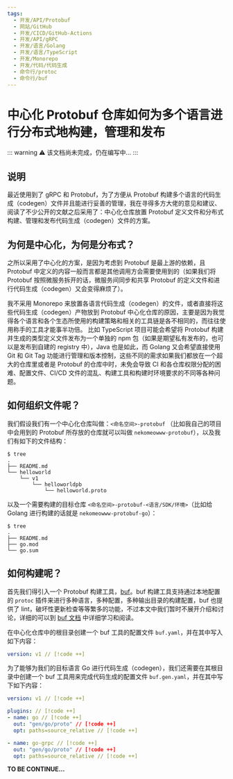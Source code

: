 ```yaml
---
tags:
  - 开发/API/Protobuf
  - 网站/GitHub
  - 开发/CICD/GitHub-Actions
  - 开发/API/gRPC
  - 开发/语言/Golang
  - 开发/语言/TypeScript
  - 开发/Monorepo
  - 开发/代码/代码生成
  - 命令行/protoc
  - 命令行/buf
---
```


# 中心化 Protobuf 仓库如何为多个语言进行分布式地构建，管理和发布

::: warning
⚠️ 该文档尚未完成，仍在编写中...
:::

## 说明

最近使用到了 gRPC 和 Protobuf，为了方便从 Protobuf 构建多个语言的代码生成（codegen）文件并且能进行妥善的管理，我在寻得多方大佬的意见和建议、阅读了不少公开的文献之后采用了：中心化仓库放置 Protobuf 定义文件和分布式构建、管理和发布代码生成（codegen）文件的方案。

## 为何是中心化，为何是分布式？

之所以采用了中心化的方案，是因为考虑到 Protobuf 是最上游的依赖，且 Protobuf 中定义的内容一般而言都是其他调用方会需要使用到的（如果我们将 Protobuf 按照微服务拆开的话，微服务间同步和共享 Protobuf 的定义文件和进行代码生成（codegen）又会变得麻烦了）。

我不采用 Monorepo 来放置各语言代码生成（codegen）的文件，或者直接将这些代码生成（codegen）产物放到 Protobuf 中心化仓库的原因，主要是因为我觉得各个语言和各个生态所使用的构建策略和相关的工具链是各不相同的，而往往使用称手的工具才能事半功倍。
比如 TypeScript 项目可能会希望将 Protobuf 构建并生成的类型定义文件发布为一个单独的 npm 包（如果是期望私有发布的，也可以是发布到自建的 registry 中），Java 也是如此，而 Golang 又会希望直接使用 Git 和 Git Tag 功能进行管理和版本控制，这些不同的需求如果我们都放在一个超大的仓库里或者是 Protobuf 的仓库中时，未免会导致 CI 和各仓库权限分配的困难、配置文件、CI/CD 文件的混乱、构建工具和构建时环境要求的不同等各种问题。

## 如何组织文件呢？

我们假设我们有一个中心化仓库叫做：`<命名空间>-protobuf` （比如我自己的项目中会用到的 Protobuf 所存放的仓库就可以叫做 `nekomeowww-protobuf`），以及我们有如下的文件结构：

```shell
$ tree
.
├── README.md
└── helloworld
    └── v1
        └── helloworldpb
            └── helloworld.proto
```

以及一个需要构建的目标仓库 `<命名空间>-protobuf-<语言/SDK/环境>`（比如给 Golang 进行构建的话就是 `nekomeowww-protobuf-go`）：

```shell
$ tree
.
├── README.md
├── go.mod
└── go.sum
```

## 如何构建呢？

首先我们得引入一个 Protobuf 构建工具，[buf](https://buf.build/)。buf 构建工具支持通过本地配置的 `protoc` 插件来进行多种语言，多种配置，多种输出目录的构建配置，buf 也提供了 lint，破坏性更新检查等等繁多的功能，不过本文中我们暂时不展开介绍和讨论，详细的可以到 [buf 文档](https://docs.buf.build/introduction) 中详细学习和阅读。

在中心化仓库中的根目录创建一个 buf 工具的配置文件 `buf.yaml`，并在其中写入如下内容：

```yaml
version: v1 // [!code ++]
```

为了能够为我们的目标语言 Go 进行代码生成（codegen），我们还需要在其根目录中创建一个 buf 工具用来完成代码生成的配置文件 `buf.gen.yaml`，并在其中写下如下内容：

```yaml
version: v1 // [!code ++]

plugins: // [!code ++]
- name: go // [!code ++]
  out: "gen/go/proto" // [!code ++]
  opt: paths=source_relative // [!code ++]

- name: go-grpc // [!code ++]
  out: "gen/go/proto" // [!code ++]
  opt: paths=source_relative // [!code ++]
```

**TO BE CONTINUE...**

